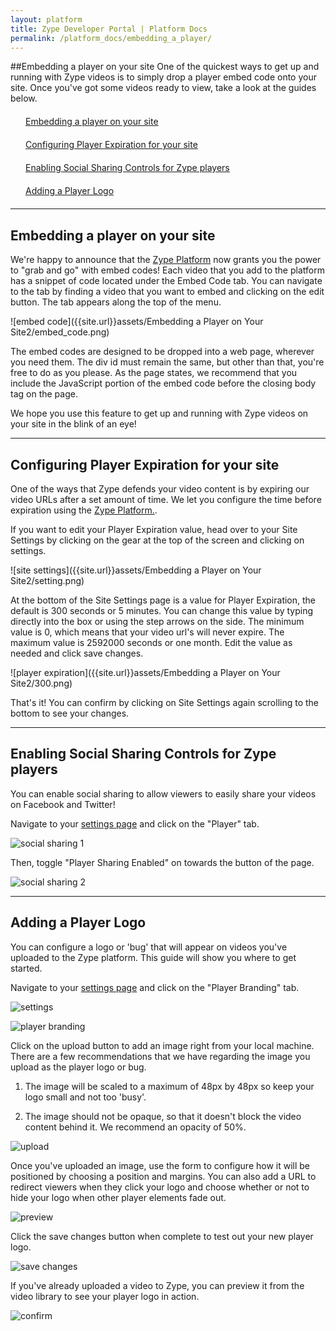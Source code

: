 ```yaml
---
layout: platform
title: Zype Developer Portal | Platform Docs
permalink: /platform_docs/embedding_a_player/
---
```

##Embedding a player on your site
One of the quickest ways to get up and running with Zype videos is to simply drop a player embed code onto your site. Once you've got some videos ready to view, take a look at the guides below.

<div style="width: 100%;">
  <div style="margin: 20px;"><span class="fa fa-file-text" style="margin-right: 4px;"></span>
    <a href="#1">
    Embedding a player on your site</a>
  </div>
  <div style="margin: 20px;"><span class="fa fa-file-text" style="margin-right: 4px;"></span>
  <a href="#2">
  Configuring Player Expiration for your site</a>
  </div>
  <div style="margin: 20px;"><span class="fa fa-file-text" style="margin-right: 4px;"></span>
  <a href="#3">
  Enabling Social Sharing Controls for Zype players</a>
  </div>
  <div style="margin: 20px;"><span class="fa fa-file-text" style="margin-right: 4px;"></span>
  <a href="#4">
  Adding a Player Logo</a>
  </div>
</div>

<hr id="1">

## Embedding a player on your site
We're happy to announce that the [Zype Platform](http://admin.zype.com) now grants you the power to "grab and go" with embed codes! Each video that you add to the platform has a snippet of code located under the Embed Code tab. You can navigate to the tab by finding a video that you want to embed and clicking on the edit button. The tab appears along the top of the menu.

![embed code]({{site.url}}assets/Embedding a Player on Your Site2/embed_code.png)

The embed codes are designed to be dropped into a web page, wherever you need them. The div id must remain the same, but other than that, you're free to do as you please. As the page states, we recommend that you include the JavaScript portion of the embed code before the closing body tag on the page.

We hope you use this feature to get up and running with Zype videos on your site in the blink of an eye!

<hr id="2">

## Configuring Player Expiration for your site

One of the ways that Zype defends your video content is by expiring our video URLs after a set amount of time. We let you configure the time before expiration using the [Zype Platform.](http://admin.zype.com).

If you want to edit your Player Expiration value, head over to your Site Settings by clicking on the gear at the top of the screen and clicking on settings.

![site settings]({{site.url}}assets/Embedding a Player on Your Site2/setting.png)

At the bottom of the Site Settings page is a value for Player Expiration, the default is 300 seconds or 5 minutes. You can change this value by typing directly into the box or using the step arrows on the side. The minimum value is 0, which means that your video url's will never expire. The maximum value is 2592000 seconds or one month. Edit the value as needed and click save changes.  

![player expiration]({{site.url}}assets/Embedding a Player on Your Site2/300.png)

That's it! You can confirm by clicking on Site Settings again scrolling to the bottom to see your changes.

<hr id="3">

## Enabling Social Sharing Controls for Zype players

You can enable social sharing to allow viewers to easily share your videos on Facebook and Twitter!

Navigate to your [settings page](https://admin.zype.com/site/edit) and click on the "Player" tab.

![social sharing 1]({{site.url}}assets/social_sharing/social_sharing_1.png)

Then, toggle "Player Sharing Enabled" on towards the button of the page.

![social sharing 2]({{site.url}}assets/social_sharing/social_sharing_2.png)

<hr id="4">

## Adding a Player Logo

You can configure a logo or 'bug' that will appear on videos you've uploaded to the Zype platform. This guide will show you where to get started.

Navigate to your [settings page](https://admin.zype.com/site/edit) and click on the "Player Branding" tab.

![settings]({{site.url}}assets/player_logo/settings.png)

![player branding]({{site.url}}assets/player_logo/player_branding.png)

Click on the upload button to add an image right from your local machine. There are a few recommendations that we have regarding the image you upload as the player logo or bug.

1) The image will be scaled to a maximum of 48px by 48px so keep your logo small and not too 'busy'.

2) The image should not be opaque, so that it doesn't block the video content behind it. We recommend an opacity of 50%.

![upload]({{site.url}}assets/player_logo/help.png)

Once you've uploaded an image, use the form to configure how it will be positioned by choosing a position and margins. You can also add a URL to redirect viewers when they click your logo and choose whether or not to hide your logo when other player elements fade out.

![preview]({{site.url}}assets/player_logo/player_logo.png)

Click the save changes button when complete to test out your new player logo.

![save changes]({{site.url}}assets/player_logo/save_changes.png)

If you've already uploaded a video to Zype, you can preview it from the video library to see your player logo in action.

![confirm]({{site.url}}assets/player_logo/confirm.png)
